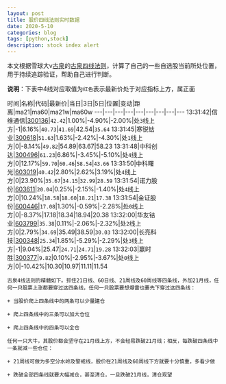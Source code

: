 ```yaml
---
layout: post
title: 股价四线法则实时数据
date: 2020-5-10
categories: blog
tags: [python,stock]
description: stock index alert
---
```



本文根据雪球大v[古泉](https://xueqiu.com/u/7148646888)的[古泉四线法则](https://xueqiu.com/7148646888/130498192)，计算了自己的一些自选股当前所处位置，用于持续追踪验证，帮助自己进行判断。

**说明**：下表中4线对应取值为`红色`表示最新价处于对应指标上方，属正面

时间|名称|代码|最新价|当日|3日|5日|位置|变动|距离|ma21|ma60|ma21w|ma60w
---|---|---|---|---|---|---|---|---
13:31:42|信维通信|[300136](https://xueqiu.com/S/SZ300136)|`42.42`|1.00%|-4.90%|-2.00%|处`3`线上方|-1|6.16%|`40.73`|`41.69`|42.54|`35.64`
13:31:45|寒锐钴业|[300618](https://xueqiu.com/S/SZ300618)|`51.63`|1.63%|-2.42%|-4.30%|处`1`线上方|0|-8.14%|`49.82`|54.89|63.67|58.23
13:31:48|中科创达|[300496](https://xueqiu.com/S/SZ300496)|`61.23`|6.86%|-3.45%|-5.10%|处`4`线上方|0|12.17%|`59.70`|`60.46`|`58.54`|`43.66`
13:31:50|中科曙光|[603019](https://xueqiu.com/S/SH603019)|`40.42`|2.80%|2.62%|3.19%|处`4`线上方|0|23.90%|`35.67`|`34.15`|`32.99`|`28.59`
13:31:54|诺力股份|[603611](https://xueqiu.com/S/SH603611)|`20.04`|0.25%|-2.15%|-1.40%|处`4`线上方|0|10.24%|`18.58`|`18.60`|`18.21`|`17.38`
13:31:54|金证股份|[600446](https://xueqiu.com/S/SH600446)|`17.08`|1.30%|-0.59%|-2.28%|处`0`线上方|0|-8.37%|17.18|18.34|18.94|20.38
13:32:00|华友钴业|[603799](https://xueqiu.com/S/SH603799)|`35.38`|0.11%|-2.06%|-2.32%|处`2`线上方|0|2.79%|`34.69`|35.49|38.59|`30.03`
13:32:00|长亮科技|[300348](https://xueqiu.com/S/SZ300348)|`25.34`|1.85%|-5.29%|-2.29%|处`3`线上方|-1|9.04%|25.47|`24.71`|`24.71`|`19.28`
13:32:03|赢时胜|[300377](https://xueqiu.com/S/SZ300377)|`9.82`|0.10%|-2.95%|-3.67%|处`0`线上方|0|-10.42%|10.30|10.97|11.11|11.54

```
古泉4线法则的精髓如下。抓住21日线、60日线、21周线及60周线等四条线，外加21月线，任何一只股票上涨都要穿过这四条线，任何一只股票要想爆雷也要先下穿过这四条线：

+ 当股价爬上四条线中的两条可以少量建仓

+ 爬上四条线中的三条可以加大仓位

+ 爬上四条线中的四条可以全仓

任何一只大牛，其股价都会坚守在21月线上方，不会轻易跌破21月线；相反，每跌破四条线中一条就减一些仓位：

+ 21周线可做为多空分水岭及警戒线，股价在21周线及60周线下方就要十分慎重，多看少做

+ 跌破全部四条线就要大幅减仓，甚至清仓，一旦跌破21月线，清仓观望
```